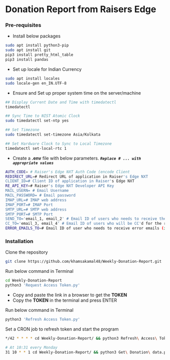 # Donation Report from Raisers Edge

### Pre-requisites
- Install below packages

```bash
sudo apt install python3-pip
sudo apt install git
pip3 install pretty_html_table
pip3 install pandas
```

- Set up locale for Indian Currency

```bash
sudo apt install locales
sudo locale-gen en_IN.UTF-8
```

- Ensure and Set up proper system time on the server/machine

```bash
## Display Current Date and Time with timedatectl
timedatectl

## Sync Time to NIST Atomic Clock
sudo timedatectl set-ntp yes

## Set Timezone
sudo timedatectl set-timezone Asia/Kolkata

## Set Hardware Clock to Sync to Local Timezone
timedatectl set-local-rtc 1
```

- Create a **.env** file with below parameters. ***`Replace # ... with appropriate values`***

```bash
AUTH_CODE= # Raiser's Edge NXT Auth Code (encode Client 
REDIRECT_URL=# Redirect URL of application in Raiser's Edge NXT
CLIENT_ID=# Client ID of application in Raiser's Edge NXT
RE_API_KEY=# Raiser's Edge NXT Developer API Key
MAIL_USERN= # Email Username
MAIL_PASSWORD= # Email password
IMAP_URL=# IMAP web address
IMAP_PORT=# IMAP Port
SMTP_URL=# SMTP web address
SMTP_PORT=# SMTP Port
SEND_TO='email_1, email_2' # Email ID of users who needs to receive the report
CC_TO='email_3, email_4' # Email ID of users who will be CC'd for the report
ERROR_EMAILS_TO=# Email ID of user who needs to receive error emails (if any)
```

### Installation
Clone the repository
```bash
git clone https://github.com/khamsakamal48/Weekly-Donation-Report.git
```

Run below command in Terminal
```bash
cd Weekly-Donation-Report
python3 'Request Access Token.py'
```
- Copy and paste the link in a browser to get the **TOKEN**
- Copy the **TOKEN** in the terminal and press ENTER

Run below command in Terminal
```bash
python3 'Refresh Access Token.py'
```

Set a CRON job to refresh token and start the program
```bash
*/42 * * * * cd Weekly-Donation-Report/ && python3 Refresh\ Access\ Token.py > /dev/null 2>&1

# At 10:31 every Monday
31 10 * * 1 cd Weekly-Donation-Report/ && python3 Get\ Donation\ data.py > /dev/null 2>&1
```